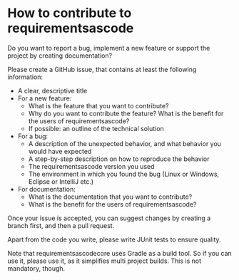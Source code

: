# How to contribute to requirementsascode

Do you want to report a bug, implement a new feature or support the project by creating documentation?

Please create a GitHub issue, that contains at least the following information:
* A clear, descriptive title
* For a new feature:
  * What is the feature that you want to contribute?
  * Why do you want to contribute the feature? What is the benefit for the users of requirementsascode?
  * If possible: an outline of the technical solution
* For a bug:
  * A description of the unexpected behavior, and what behavior you would have expected
  * A step-by-step description on how to reproduce the behavior
  * The requirementsascode version you used
  * The environment in which you found the bug (Linux or Windows, Eclipse or IntelliJ etc.)
* For documentation:
  * What is the documentation that you want to contribute?
  * What is the benefit for the users of requirementsascode?
  
Once your issue is accepted, you can suggest changes by creating a branch first, and then a pull request.

Apart from the code you write, please write JUnit tests to ensure quality.

Note that requirementsascodecore uses Gradle as a build tool.
So if you can use it, please use it, as it simplifies multi project builds.
This is not mandatory, though.
